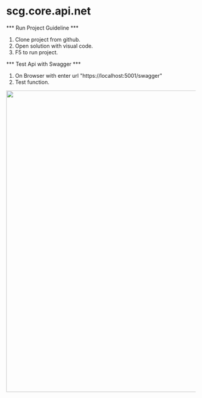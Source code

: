 # scg.core.api.net

*** Run Project Guideline ***
1. Clone project from github.
2. Open solution with visual code.
3. F5 to run project.

*** Test Api with Swagger ***
1. On Browser with enter url "https://localhost:5001/swagger"
2. Test function.




<div align="center">
    <img src="https://scontent.fbkk22-3.fna.fbcdn.net/v/t1.0-9/113818352_290003378986552_166344119104328529_o.jpg?_nc_cat=110&_nc_sid=730e14&_nc_eui2=AeFywcYhaWXpMfQgO5o7ICyhlGvyUnoMJaCUa_JSegwloLONdWCUdHNiinW57ILFjHsgxF9vtCqnHP_ZfYmWr9F8&_nc_ohc=OU0YOu_5tioAX8uoX-i&_nc_ht=scontent.fbkk22-3.fna&oh=c1c9839501fcd47bb5c42c57ed677f5f&oe=5F3DB1E3" width="800px"</img> 
</div>
